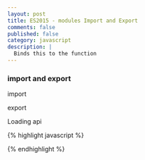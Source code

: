 ```yaml
---
layout: post
title: ES2015 - modules Import and Export
comments: false
published: false
category: javascript
description: |
  Binds this to the function
---
```


### import and export

import

export

Loading api

{% highlight javascript %}


{% endhighlight %}
